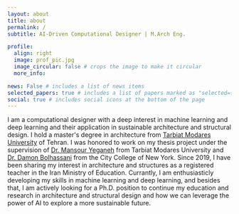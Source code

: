 ```yaml
---
layout: about
title: about
permalink: /
subtitle: AI-Driven Computational Designer | M.Arch Eng.

profile:
  align: right
  image: prof_pic.jpg
  image_circular: false # crops the image to make it circular
  more_info: 

news: False # includes a list of news items
selected_papers: true # includes a list of papers marked as "selected={true}"
social: true # includes social icons at the bottom of the page
---
```




I am a computational designer with a deep interest in machine learning and deep learning and their application in sustainable architecture and structural design. I hold a master's degree in architecture from [Tarbiat Modares University](https://en.modares.ac.ir/) of Tehran. I was honored to work on my thesis project under the supervision of [Dr. Mansour Yeganeh](https://www.modares.ac.ir/en-pro/academic_staff/yeganeh) from Tarbiat Modares University and [Dr. Damon Bolhassani](https://ssa.ccny.cuny.edu/blog/people/damon-bolhassani/) from the City College of New York. Since 2019, I have been sharing my interest in architecture and structures as a registered teacher in the Iran Ministry of Education. Currantly, I am enthusiasticly developing my skills in machine learning and deep learning, and besides that, I am actively looking for a Ph.D. position to continue my education and research in architecture and structural design and how we can leverage the power of AI to explore a more sustainable future.
